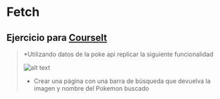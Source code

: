 # Fetch

## Ejercicio para [CourseIt](https://courseit.io/)


>*Utilizando datos de la poke api replicar la siguiente funcionalidad
>
>![alt text](https://courseit-statics.nyc3.digitaloceanspaces.com/contenido/online/javascript/img/clase18.jpg)
>
>* Crear una página con una barra de búsqueda que devuelva la imagen y nombre del Pokemon buscado
